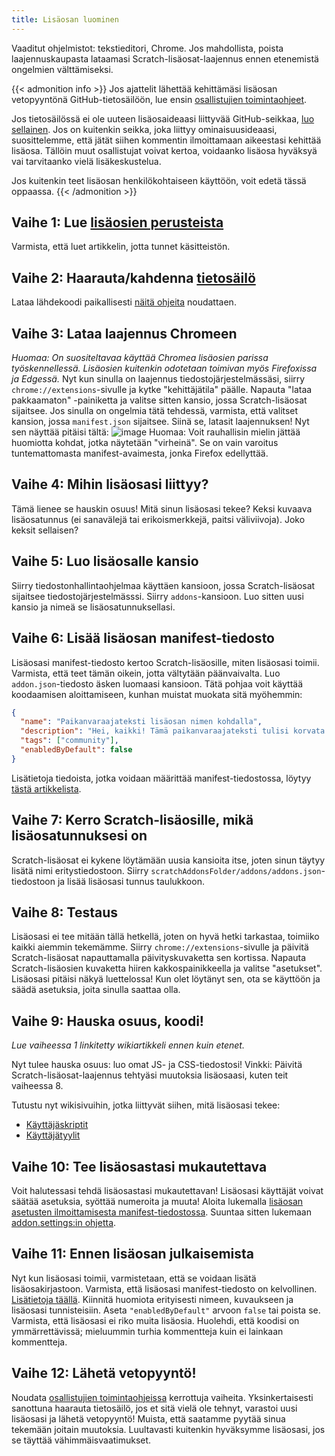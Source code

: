 ```yaml
---
title: Lisäosan luominen
---
```

Vaaditut ohjelmistot: tekstieditori, Chrome.
Jos mahdollista, poista laajennuskaupasta lataamasi Scratch-lisäosat-laajennus ennen etenemistä ongelmien välttämiseksi.


{{< admonition info >}}
Jos ajattelit lähettää kehittämäsi lisäosan vetopyyntönä GitHub-tietosäilöön, lue ensin [osallistujien toimintaohjeet](https://github.com/ScratchAddons/ScratchAddons/blob/master/.github/CONTRIBUTING.md).

Jos tietosäilössä ei ole uuteen lisäosaideaasi liittyvää GitHub-seikkaa, [luo sellainen](https://github.com/ScratchAddons/ScratchAddons/issues/new/choose). Jos on kuitenkin seikka, joka liittyy ominaisuusideaasi, suosittelemme, että jätät siihen kommentin ilmoittamaan aikeestasi kehittää lisäosa. Tällöin muut osallistujat voivat kertoa, voidaanko lisäosa hyväksyä vai tarvitaanko vielä lisäkeskustelua.

Jos kuitenkin teet lisäosan henkilökohtaiseen käyttöön, voit edetä tässä oppaassa.
{{< /admonition >}}

## Vaihe 1: Lue [lisäosien perusteista](/docs/develop/getting-started/addon-basics/)
Varmista, että luet artikkelin, jotta tunnet käsitteistön.

## Vaihe 2: Haarauta/kahdenna [tietosäilö](https://github.com/ScratchAddons/ScratchAddons)
Lataa lähdekoodi paikallisesti [näitä ohjeita](/docs/getting-started/installing/#from-source) noudattaen.

## Vaihe 3: Lataa laajennus Chromeen
*Huomaa: On suositeltavaa käyttää Chromea lisäosien parissa työskennellessä. Lisäosien kuitenkin odotetaan toimivan myös Firefoxissa ja Edgessä.*
Nyt kun sinulla on laajennus tiedostojärjestelmässäsi, siirry `chrome://extensions`-sivulle ja kytke "kehittäjätila" päälle.
Napauta "lataa pakkaamaton" -painiketta ja valitse sitten kansio, jossa Scratch-lisäosat sijaitsee. Jos sinulla on ongelmia tätä tehdessä, varmista, että valitset kansion, jossa `manifest.json` sijaitsee.
Siinä se, latasit laajennuksen! Nyt sen näyttää pitäisi tältä:
![image](https://user-images.githubusercontent.com/17484114/91502527-accfd580-e89e-11ea-9e16-7daa2b808379.png)
Huomaa: Voit rauhallisin mielin jättää huomiotta kohdat, jotka näytetään "virheinä". Se on vain varoitus tuntemattomasta manifest-avaimesta, jonka Firefox edellyttää.

## Vaihe 4: Mihin lisäosasi liittyy?
Tämä lienee se hauskin osuus!
Mitä sinun lisäosasi tekee? Keksi kuvaava lisäosatunnus (ei sanavälejä tai erikoismerkkejä, paitsi väliviivoja).
Joko keksit sellaisen?

## Vaihe 5: Luo lisäosalle kansio
Siirry tiedostonhallintaohjelmaa käyttäen kansioon, jossa Scratch-lisäosat sijaitsee tiedostojärjestelmässsi. Siirry `addons`-kansioon.
Luo sitten uusi kansio ja nimeä se lisäosatunnuksellasi.

## Vaihe 6: Lisää lisäosan manifest-tiedosto
Lisäosasi manifest-tiedosto kertoo Scratch-lisäosille, miten lisäosasi toimii. Varmista, että teet tämän oikein, jotta vältytään päänvaivalta.
Luo `addon.json`-tiedosto äsken luomaasi kansioon.
Tätä pohjaa voit käyttää koodaamisen aloittamiseen, kunhan muistat muokata sitä myöhemmin:
```json
{
  "name": "Paikanvaraajateksti lisäosan nimen kohdalla",
  "description": "Hei, kaikki! Tämä paikanvaraajateksti tulisi korvata kuvauksella.",
  "tags": ["community"],
  "enabledByDefault": false
}
```
Lisätietoja tiedoista, jotka voidaan määrittää manifest-tiedostossa, löytyy [tästä artikkelista](/docs/reference/addon-manifest/).


## Vaihe 7: Kerro Scratch-lisäosille, mikä lisäosatunnuksesi on
Scratch-lisäosat ei kykene löytämään uusia kansioita itse, joten sinun täytyy lisätä nimi eritystiedostoon.
Siirry `scratchAddonsFolder/addons/addons.json`-tiedostoon ja lisää lisäosasi tunnus taulukkoon.

## Vaihe 8: Testaus
Lisäosasi ei tee mitään tällä hetkellä, joten on hyvä hetki tarkastaa, toimiiko kaikki aiemmin tekemämme.
Siirry `chrome://extensions`-sivulle ja päivitä Scratch-lisäosat napauttamalla päivityskuvaketta sen kortissa.
Napauta Scratch-lisäosien kuvaketta hiiren kakkospainikkeella ja valitse "asetukset".
Lisäosasi pitäisi näkyä luettelossa! Kun olet löytänyt sen, ota se käyttöön ja säädä asetuksia, joita sinulla saattaa olla.

## Vaihe 9: Hauska osuus, koodi!
*Lue vaiheessa 1 linkitetty wikiartikkeli ennen kuin etenet.*

Nyt tulee hauska osuus: luo omat JS- ja CSS-tiedostosi!
Vinkki: Päivitä Scratch-lisäosat-laajennus tehtyäsi muutoksia lisäosaasi, kuten teit vaiheessa 8.

Tutustu nyt wikisivuihin, jotka liittyvät siihen, mitä lisäosasi tekee:
- [Käyttäjäskriptit](/docs/develop/userscripts)
- [Käyttäjätyylit](/docs/develop/userstyles)

## Vaihe 10: Tee lisäosastasi mukautettava
Voit halutessasi tehdä lisäosastasi mukautettavan!
Lisäosasi käyttäjät voivat säätää asetuksia, syöttää numeroita ja muuta!
Aloita lukemalla [lisäosan asetusten ilmoittamisesta manifest-tiedostossa](/docs/reference/addon-manifest/#settings-object).
Suuntaa sitten lukemaan [addon.settings:in ohjetta](/docs/reference/addon-api/addon.settings).

## Vaihe 11: Ennen lisäosan julkaisemista
Nyt kun lisäosasi toimii, varmistetaan, että se voidaan lisätä lisäosakirjastoon.
Varmista, että lisäosasi manifest-tiedosto on kelvollinen. [Lisätietoja täällä](/docs/reference/addon-manifest). Kiinnitä huomiota erityisesti nimeen, kuvaukseen ja lisäosasi tunnisteisiin. Aseta `"enabledByDefault"` arvoon `false` tai poista se.
Varmista, että lisäosasi ei riko muita lisäosia.
Huolehdi, että koodisi on ymmärrettävissä; mieluummin turhia kommentteja kuin ei lainkaan kommentteja.

## Vaihe 12: Lähetä vetopyyntö!
Noudata [osallistujien toimintaohjeissa](https://github.com/ScratchAddons/ScratchAddons/blob/master/.github/CONTRIBUTING.md) kerrottuja vaiheita. Yksinkertaisesti sanottuna haarauta tietosäilö, jos et sitä vielä ole tehnyt, varastoi uusi lisäosasi ja lähetä vetopyyntö!
Muista, että saatamme pyytää sinua tekemään joitain muutoksia. Luultavasti kuitenkin hyväksymme lisäosasi, jos se täyttää vähimmäisvaatimukset.
